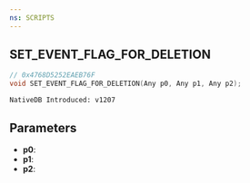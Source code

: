 ```yaml
---
ns: SCRIPTS
---
```

## SET_EVENT_FLAG_FOR_DELETION

```c
// 0x4768D5252EAEB76F
void SET_EVENT_FLAG_FOR_DELETION(Any p0, Any p1, Any p2);
```

```
NativeDB Introduced: v1207
```

## Parameters
* **p0**:
* **p1**:
* **p2**:
